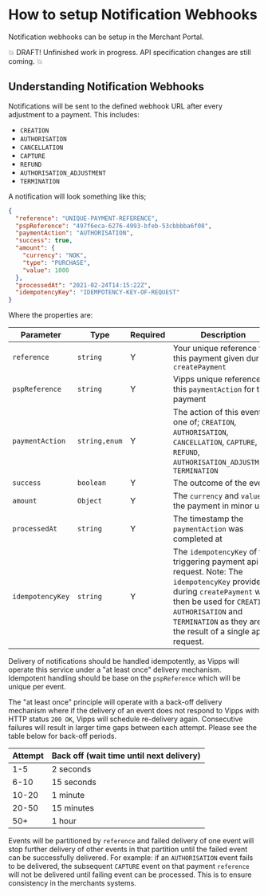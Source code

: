 <!-- START_METADATA
---
title: Notification Webhooks
sidebar_position: 110
---
END_METADATA -->

# How to setup Notification Webhooks

Notification webhooks can be setup in the Merchant Portal.


💥 DRAFT! Unfinished work in progress. API specification changes are still coming. 💥

## Understanding Notification Webhooks


Notifications will be sent to the defined webhook URL after every adjustment to a payment. This includes:
- `CREATION`
- `AUTHORISATION`
- `CANCELLATION`
- `CAPTURE`
- `REFUND`
- `AUTHORISATION_ADJUSTMENT`
- `TERMINATION`

A notification will look something like this;

```json
{
  "reference": "UNIQUE-PAYMENT-REFERENCE",
  "pspReference": "497f6eca-6276-4993-bfeb-53cbbbba6f08",
  "paymentAction": "AUTHORISATION",
  "success": true,
  "amount": {
    "currency": "NOK",
    "type": "PURCHASE",
    "value": 1000
  },
  "processedAt": "2021-02-24T14:15:22Z",
  "idempotencyKey": "IDEMPOTENCY-KEY-OF-REQUEST"
}
```

Where the properties are:

Parameter | Type | Required | Description
----------|------|----------|------------
`reference` | `string` | Y | Your unique reference to this payment given during `createPayment`
`pspReference` | `string` | Y | Vipps unique reference to this `paymentAction` for this payment
`paymentAction` | `string,enum` | Y | The action of this event, one of; `CREATION`, `AUTHORISATION`, `CANCELLATION`, `CAPTURE`, `REFUND`, `AUTHORISATION_ADJUSTMENT`, `TERMINATION`
`success` | `boolean` | Y | The outcome of the event
`amount` | `Object` | Y | The `currency` and `value` of the payment in minor units
`processedAt` | `string` | Y | The timestamp the `paymentAction` was completed at
`idempotencyKey` | `string` | Y | The `idempotencyKey` of the triggering payment api request. Note: The `idempotencyKey` provided during `createPayment` will then be used for `CREATION`, `AUTHORISATION` and `TERMINATION` as they are the result of a single api request.

Delivery of notifications should be handled idempotently, as Vipps will operate this service under a "at least once" delivery mechanism. Idempotent handling should be base on the `pspReference` which will be unique per event.

The "at least once" principle will operate with a back-off delivery mechanism where if the delivery of an event does not respond to Vipps with HTTP status `200 OK`, Vipps will schedule re-delivery again. Consecutive failures will result in larger time gaps between each attempt. Please see the table below for back-off periods.

| Attempt | Back off (wait time until next delivery) |
| --------|----------------------------------------- |
| 1-5     | 2 seconds                                |
| 6-10    | 15 seconds                               |
| 10-20   | 1 minute                                 |
| 20-50   | 15 minutes                               |
| 50+     | 1 hour                                   |

Events will be partitioned by `reference` and failed delivery of one event will stop further delivery of other events in that partition until the failed event can be successfully delivered. For example: if an `AUTHORISATION` event fails to be delivered, the subsequent `CAPTURE` event on that payment `reference` will not be delivered until failing event can be processed. This is to ensure consistency in the merchants systems.
